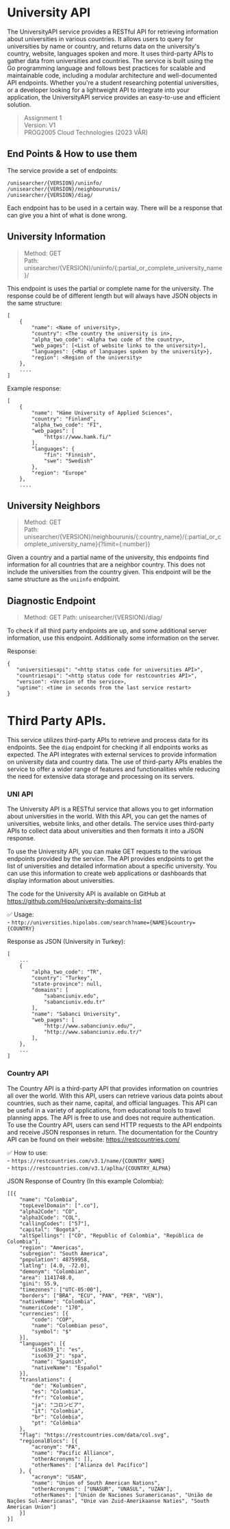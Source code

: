 # University API

The UniversityAPI service provides a RESTful API for retrieving information about universities in various countries. It allows users to query for universities by name or country, and returns data on the university's country, website, languages spoken and more. It uses third-party APIs to gather data from universities and countries. The service is built using the Go programming language and follows best practices for scalable and maintainable code, including a modular architecture and well-documented API endpoints. Whether you're a student researching potential universities, or a developer looking for a lightweight API to integrate into your application, the UniversityAPI service provides an easy-to-use and efficient solution.

> Assignment 1 <br>
> Version: V1 <br>
> PROG2005 Cloud Technologies (2023 VÅR)<br>


## End Points & How to use them 

The service provide a set of endpoints:

```
/unisearcher/{VERSION}/uniinfo/
/unisearcher/{VERSION}/neighbourunis/
/unisearcher/{VERSION}/diag/
```

Each endpoint has to be used in a certain way. There will be a response that can give you a hint of what is done wrong.

## University Information 
> Method: GET <br>
> Path: unisearcher/{VERSION}/uniinfo/{:partial_or_complete_university_name}/


This endpoint is uses the partial or complete name for the university. 
The response could be of different length but will always have JSON objects in the same structure:


```
[
	{
		"name": <Name of university>,
		"country": <The country the university is in>,
		"alpha_two_code": <Alpha two code of the country>,
		"web_pages": [<List of website links to the university>],
		"languages": {<Map of languages spoken by the university>},
		"region": <Region of the university>
	},
	....
]

```

Example response: 

```
[
	{
		"name": "Häme University of Applied Sciences",
		"country": "Finland",
		"alpha_two_code": "FI",
		"web_pages": [
			"https://www.hamk.fi/"
		],
		"languages": {
			"fin": "Finnish",
			"swe": "Swedish"
		},
		"region": "Europe"
	},
	....

```

## University Neighbors 

>Method: GET <br>
>Path: unisearcher/{VERSION}/neighbourunis/{:country_name}/{:partial_or_complete_university_name}{?limit={:number}}

Given a country and a partial name of the university, this endpoints find information for all countries that are a neighbor country.
This does not include the universities from the country given. This endpoint will be the same structure as the `uniinfo` endpoint. 


## Diagnostic Endpoint

> Method: GET
> Path: unisearcher/{VERSION}/diag/

To check if all third party endpoints are up, and some additional server information, use this endpoint.
Additionally some information on the server. 

Response: 

```
{
   "universitiesapi": "<http status code for universities API>",
   "countriesapi": "<http status code for restcountries API>",
   "version": <Version of the service>,
   "uptime": <time in seconds from the last service restart>
}

```


# Third Party APIs. 

 This service utilizes third-party APIs to retrieve and process data for its endpoints. See the `diag` endpoint for checking if all endpoints works as expected. The API integrates with external services to provide information on university data and country data. The use of third-party APIs enables the service to offer a wider range of features and functionalities while reducing the need for extensive data storage and processing on its servers.

### UNI API


The University API is a RESTful service that allows you to get information about universities in the world. With this API, you can get the names of universities, website links, and other details. The service uses third-party APIs to collect data about universities and then formats it into a JSON response.

To use the University API, you can make GET requests to the various endpoints provided by the service. The API provides endpoints to get the list of universities and detailed information about a specific university. You can use this information to create web applications or dashboards that display information about universities.

The code for the University API is available on GitHub at https://github.com/Hipo/university-domains-list <br>

✅ Usage: <br>
	- `http://universities.hipolabs.com/search?name={NAME}&country={COUNTRY}`


Response as JSON (University in Turkey): 

```
[
	...
	{
	    "alpha_two_code": "TR",
	    "country": "Turkey",
	    "state-province": null,
	    "domains": [
	        "sabanciuniv.edu",
	        "sabanciuniv.edu.tr"
	    ],
	    "name": "Sabanci University",
	    "web_pages": [
	        "http://www.sabanciuniv.edu/",
	        "http://www.sabanciuniv.edu.tr/"
	    ],
	},
	...
]

```


### Country API


The Country API is a third-party API that provides information on countries all over the world. With this API, users can retrieve various data points about countries, such as their name, capital, and official languages. This API can be useful in a variety of applications, from educational tools to travel planning apps. The API is free to use and does not require authentication. To use the Country API, users can send HTTP requests to the API endpoints and receive JSON responses in return. The documentation for the Country API can be found on their website: https://restcountries.com/

✅ How to use: <br>
    - `https://restcountries.com/v3.1/name/{COUNTRY_NAME}` <br>
    - `https://restcountries.com/v3.1/aplha/{COUNTRY_ALPHA}` <br>


JSON Response of Country (In this example Colombia): 

```
[[{
	"name": "Colombia",
	"topLevelDomain": [".co"],
	"alpha2Code": "CO",
	"alpha3Code": "COL",
	"callingCodes": ["57"],
	"capital": "Bogotá",
	"altSpellings": ["CO", "Republic of Colombia", "República de Colombia"],
	"region": "Americas",
	"subregion": "South America",
	"population": 48759958,
	"latlng": [4.0, -72.0],
	"demonym": "Colombian",
	"area": 1141748.0,
	"gini": 55.9,
	"timezones": ["UTC-05:00"],
	"borders": ["BRA", "ECU", "PAN", "PER", "VEN"],
	"nativeName": "Colombia",
	"numericCode": "170",
	"currencies": [{
		"code": "COP",
		"name": "Colombian peso",
		"symbol": "$"
	}],
	"languages": [{
		"iso639_1": "es",
		"iso639_2": "spa",
		"name": "Spanish",
		"nativeName": "Español"
	}],
	"translations": {
		"de": "Kolumbien",
		"es": "Colombia",
		"fr": "Colombie",
		"ja": "コロンビア",
		"it": "Colombia",
		"br": "Colômbia",
		"pt": "Colômbia"
	},
	"flag": "https://restcountries.com/data/col.svg",
	"regionalBlocs": [{
		"acronym": "PA",
		"name": "Pacific Alliance",
		"otherAcronyms": [],
		"otherNames": ["Alianza del Pacífico"]
	}, {
		"acronym": "USAN",
		"name": "Union of South American Nations",
		"otherAcronyms": ["UNASUR", "UNASUL", "UZAN"],
		"otherNames": ["Unión de Naciones Suramericanas", "União de Nações Sul-Americanas", "Unie van Zuid-Amerikaanse Naties", "South American Union"]
	}]
}]

